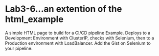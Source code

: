 # Lab3-6...an extention of the html_example
A simple HTML page to build for a CI/CD pipeline Example.  Deploys to a Development Environment with ClusterIP, checks with Selenium, then to a Production environment with LoadBalancer.  Add the Gist on Selenium to your pipeline.

